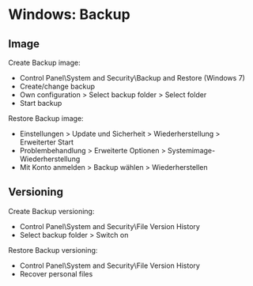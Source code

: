 # Windows: Backup

## Image

Create Backup image:

* Control Panel\System and Security\Backup and Restore (Windows 7)
* Create/change backup
* Own configuration > Select backup folder > Select folder
* Start backup

Restore Backup image:

* Einstellungen > Update und Sicherheit > Wiederherstellung > Erweiterter Start
* Problembehandlung > Erweiterte Optionen > Systemimage-Wiederherstellung
* Mit Konto anmelden > Backup wählen > Wiederherstellen

## Versioning

Create Backup versioning:

* Control Panel\System and Security\File Version History
* Select backup folder > Switch on

Restore Backup versioning:

* Control Panel\System and Security\File Version History
* Recover personal files
